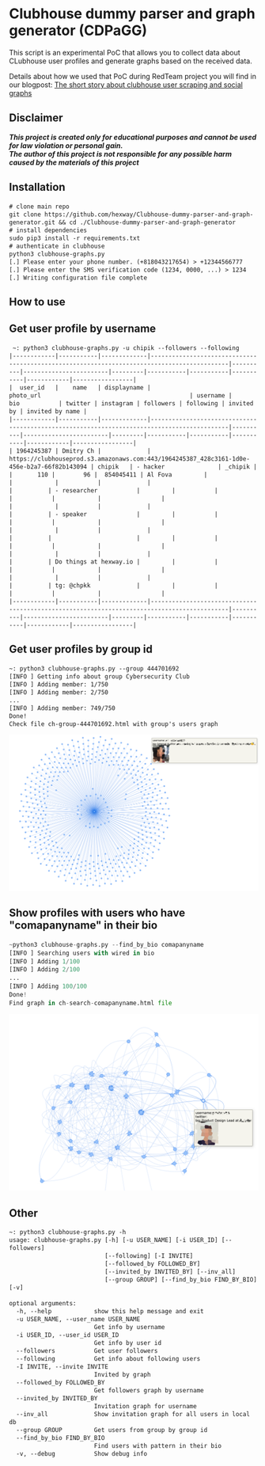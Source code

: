 # Clubhouse dummy parser and graph generator (CDPaGG)

This script is an experimental PoC that allows you to collect data about CLubhouse user profiles and generate graphs based on the received data.

Details about how we used that PoC during RedTeam project you will find in our blogpost: [The short story about clubhouse user scraping and social graphs](https://hexway.io/research/short-story-about-clubhouse-user-scraping-and-social-graphs/)  

## Disclaimer

***This project is created only for educational purposes and cannot be used for law violation or personal gain.<br/>The author of this project is not responsible for any possible harm caused by the materials of this project***

## Installation

```
# clone main repo
git clone https://github.com/hexway/Clubhouse-dummy-parser-and-graph-generator.git && cd ./Clubhouse-dummy-parser-and-graph-generator
# install dependencies
sudo pip3 install -r requirements.txt
# authenticate in clubhouse
python3 clubhouse-graphs.py
[.] Please enter your phone number. (+818043217654) > +12344566777
[.] Please enter the SMS verification code (1234, 0000, ...) > 1234
[.] Writing configuration file complete
```

## How to use

## Get user profile by username

```
 ~: python3 clubhouse-graphs.py -u chipik --followers --following
|------------|-----------|-------------|--------------------------------------------------------------------------------------------|----------|------------------------|---------|-----------|-----------|-----------|------------|-----------------|
|  user_id   |    name   | displayname |                                         photo_url                                          | username |          bio           | twitter | instagram | followers | following | invited by | invited by name |
|------------|-----------|-------------|--------------------------------------------------------------------------------------------|----------|------------------------|---------|-----------|-----------|-----------|------------|-----------------|
| 1964245387 | Dmitry Ch |             | https://clubhouseprod.s3.amazonaws.com:443/1964245387_428c3161-1d0e-456e-b2a7-66f82b143094 | chipik   | - hacker               | _chipik |           |       110 |        96 |  854045411 | Al Fova         |
|            |           |             |                                                                                            |          | - researcher           |         |           |           |           |            |                 |
|            |           |             |                                                                                            |          | - speaker              |         |           |           |           |            |                 |
|            |           |             |                                                                                            |          |                        |         |           |           |           |            |                 |
|            |           |             |                                                                                            |          | Do things at hexway.io |         |           |           |           |            |                 |
|            |           |             |                                                                                            |          | tg: @chpkk             |         |           |           |           |            |                 |
|------------|-----------|-------------|--------------------------------------------------------------------------------------------|----------|------------------------|---------|-----------|-----------|-----------|------------|-----------------|
```

## Get user profiles by group id

```
~: python3 clubhouse-graphs.py --group 444701692
[INFO ] Getting info about group Cybersecurity Club
[INFO ] Adding member: 1/750
[INFO ] Adding member: 2/750
...
[INFO ] Adding member: 749/750
Done!
Check file ch-group-444701692.html with group's users graph
```

![group-graph](img/security_group_graph.png) 


## Show profiles with users who have "comapanyname" in their bio

```python
~python3 clubhouse-graphs.py --find_by_bio comapanyname
[INFO ] Searching users with wired in bio
[INFO ] Adding 1/100
[INFO ] Adding 2/100
...
[INFO ] Adding 100/100
Done!
Find graph in ch-search-comapanyname.html file
```

![comapny-graph](img/company_graph.png) 


## Other

```
~: python3 clubhouse-graphs.py -h
usage: clubhouse-graphs.py [-h] [-u USER_NAME] [-i USER_ID] [--followers]
                           [--following] [-I INVITE]
                           [--followed_by FOLLOWED_BY]
                           [--invited_by INVITED_BY] [--inv_all]
                           [--group GROUP] [--find_by_bio FIND_BY_BIO] [-v]

optional arguments:
  -h, --help            show this help message and exit
  -u USER_NAME, --user_name USER_NAME
                        Get info by username
  -i USER_ID, --user_id USER_ID
                        Get info by user id
  --followers           Get user followers
  --following           Get info about following users
  -I INVITE, --invite INVITE
                        Invited by graph
  --followed_by FOLLOWED_BY
                        Get followers graph by username
  --invited_by INVITED_BY
                        Invitation graph for username
  --inv_all             Show invitation graph for all users in local db
  --group GROUP         Get users from group by group id
  --find_by_bio FIND_BY_BIO
                        Find users with pattern in their bio
  -v, --debug           Show debug info
```
